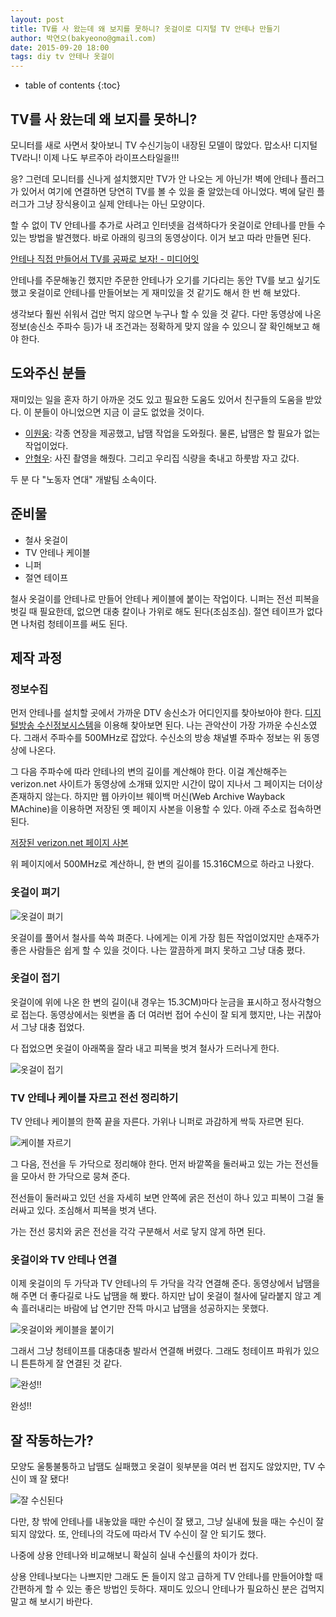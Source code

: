 ```yaml
---
layout: post
title: TV를 사 왔는데 왜 보지를 못하니? 옷걸이로 디지털 TV 안테나 만들기
author: 박연오(bakyeono@gmail.com)
date: 2015-09-20 18:00
tags: diy tv 안테나 옷걸이
---
```

* table of contents
{:toc}

## TV를 사 왔는데 왜 보지를 못하니?

모니터를 새로 사면서 찾아보니 TV 수신기능이 내장된 모델이 많았다. 맙소사! 디지털 TV라니! 이제 나도 부르주아 라이프스타일을!!!

응? 그런데 모니터를 신나게 설치했지만 TV가 안 나오는 게 아닌가! 벽에 안테나 플러그가 있어서 여기에 연결하면 당연히 TV를 볼 수 있을 줄 알았는데 아니었다. 벽에 달린 플러그가 그냥 장식용이고 실제 안테나는 아닌 모양이다.

할 수 없이 TV 안테나를 추가로 사려고 인터넷을 검색하다가 옷걸이로 안테나를 만들 수 있는 방법을 발견했다. 바로 아래의 링크의 동영상이다. 이거 보고 따라 만들면 된다.

[안테나 직접 만들어서 TV를 공짜로 보자! - 미디어잇](https://www.youtube.com/watch?v=geiU3foKGOk)

안테나를 주문해놓긴 했지만 주문한 안테나가 오기를 기다리는 동안 TV를 보고 싶기도 했고 옷걸이로 안테나를 만들어보는 게 재미있을 것 같기도 해서 한 번 해 보았다.

생각보다 훨씬 쉬워서 겁만 먹지 않으면 누구나 할 수 있을 것 같다. 다만 동영상에 나온 정보(송신소 주파수 등)가 내 조건과는 정확하게 맞지 않을 수 있으니 잘 확인해보고 해야 한다.

## 도와주신 분들

재미있는 일을 혼자 하기 아까운 것도 있고 필요한 도움도 있어서 친구들의 도움을 받았다. 이 분들이 아니었으면 지금 이 글도 없었을 것이다.

* [이원웅](http://gnoownow10.cafe24.com/): 각종 연장을 제공했고, 납땜 작업을 도와줬다. 물론, 납땜은 할 필요가 없는 작업이었다.
* [안형우](http://mytory.net): 사진 촬영을 해줬다. 그리고 우리집 식량을 축내고 하룻밤 자고 갔다.

두 분 다 "노동자 연대" 개발팀 소속이다.

## 준비물

* 철사 옷걸이
* TV 안테나 케이블
* 니퍼
* 절연 테이프

철사 옷걸이를 안테나로 만들어 안테나 케이블에 붙이는 작업이다. 니퍼는 전선 피복을 벗길 때 필요한데, 없으면 대충 칼이나 가위로 해도 된다(조심조심). 절연 테이프가 없다면 나처럼 청테이프를 써도 된다.

## 제작 과정

### 정보수집

먼저 안테나를 설치할 곳에서 가까운 DTV 송신소가 어디인지를 찾아보아야 한다. [디지털방송 수신정보시스템](http://211.43.210.46/DigitalTV)을 이용해 찾아보면 된다. 나는 관악산이 가장 가까운 수신소였다. 그래서 주파수를 500MHz로 잡았다. 수신소의 방송 채널별 주파수 정보는 위 동영상에 나온다.

그 다음 주파수에 따라 안테나의 변의 길이를 계산해야 한다. 이걸 계산해주는 verizon.net 사이트가 동영상에 소개돼 있지만 시간이 많이 지나서 그 페이지는 더이상 존재하지 않는다. 하지만 웹 아카이브 웨이백 머신(Web Archive Wayback MAchine)을 이용하면 저장된 옛 페이지 사본을 이용할 수 있다. 아래 주소로 접속하면 된다.

[저장된 verizon.net 페이지 사본](http://web.archive.org/web/20130328081107/http://mysite.verizon.net/ka1fsb/loopcalc.html)

위 페이지에서 500MHz로 계산하니, 한 변의 길이를 15.316CM으로 하라고 나왔다.

### 옷걸이 펴기

![옷걸이 펴기](http://bakyeono.net/img/diy-dtv-antenna1.png)

옷걸이를 풀어서 철사를 쓱쓱 펴준다. 나에게는 이게 가장 힘든 작업이었지만 손재주가 좋은 사람들은 쉽게 할 수 있을 것이다. 나는 깔끔하게 펴지 못하고 그냥 대충 폈다.

### 옷걸이 접기

옷걸이에 위에 나온 한 변의 길이(내 경우는 15.3CM)마다 눈금을 표시하고 정사각형으로 접는다. 동영상에서는 윗변을 좀 더 여러번 접어 수신이 잘 되게 했지만, 나는 귀찮아서 그냥 대충 접었다.

다 접었으면 옷걸이 아래쪽을 잘라 내고 피복을 벗겨 철사가 드러나게 한다.

![옷걸이 접기](http://bakyeono.net/img/diy-dtv-antenna2.png)

### TV 안테나 케이블 자르고 전선 정리하기

TV 안테나 케이블의 한쪽 끝을 자른다. 가위나 니퍼로 과감하게 싹둑 자르면 된다.

![케이블 자르기](http://bakyeono.net/img/diy-dtv-antenna3.png)

그 다음, 전선을 두 가닥으로 정리해야 한다. 먼저 바깥쪽을 둘러싸고 있는 가는 전선들을 모아서 한 가닥으로 뭉쳐 준다.

전선들이 둘러싸고 있던 선을 자세히 보면 안쪽에 굵은 전선이 하나 있고 피복이 그걸 둘러싸고 있다. 조심해서 피복을 벗겨 낸다.

가는 전선 뭉치와 굵은 전선을 각각 구분해서 서로 닿지 않게 하면 된다.

### 옷걸이와 TV 안테나 연결

이제 옷걸이의 두 가닥과 TV 안테나의 두 가닥을 각각 연결해 준다. 동영상에서 납땜을 해 주면 더 좋다길로 나도 납땜을 해 봤다. 하지만 납이 옷걸이 철사에 달라붙지 않고 계속 흘러내리는 바람에 납 연기만 잔뜩 마시고 납땜을 성공하지는 못했다.

![옷걸이와 케이블을 붙이기](http://bakyeono.net/img/diy-dtv-antenna4.png)

그래서 그냥 청테이프를 대충대충 발라서 연결해 버렸다. 그래도 청테이프 파워가 있으니 튼튼하게 잘 연결된 것 같다.

![완성!!](http://bakyeono.net/img/diy-dtv-antenna5.png)

완성!!

## 잘 작동하는가?

모양도 울퉁불퉁하고 납땜도 실패했고 옷걸이 윗부분을 여러 번 접지도 않았지만, TV 수신이 꽤 잘 됐다!

![잘 수신된다](http://bakyeono.net/img/diy-dtv-antenna6.png)

다만, 창 밖에 안테나를 내놓았을 때만 수신이 잘 됐고, 그냥 실내에 뒀을 때는 수신이 잘 되지 않았다. 또, 안테나의 각도에 따라서 TV 수신이 잘 안 되기도 했다.

나중에 상용 안테나와 비교해보니 확실히 실내 수신률의 차이가 컸다.

상용 안테나보다는 나쁘지만 그래도 돈 들이지 않고 급하게 TV 안테나를 만들어야할 때 간편하게 할 수 있는 좋은 방법인 듯하다. 재미도 있으니 안테나가 필요하신 분은 겁먹지 말고 해 보시기 바란다.

